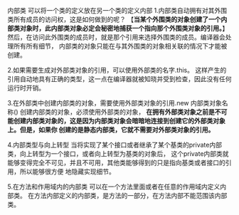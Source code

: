 内部类
    可以将一个类的定义放在另一个类的定义内部
 1.内部类自动拥有对其外围类所有成员的访问权，这是如何做到的呢？
    【**当某个外围类的对象创建了一个内部类对象时，此内部类对象必定会秘密地捕获一个指向那个外围类对象的引用。**】
    然后，在访问此外围类的成员时，就是那个引用来选择外围类的成员。编译器会处理所有所有细节，
    内部类的对象只能在与其外围类的对象相关联的情况下才能被创建。


 2.如果需要生成对外部类对象的引用，可以使用外部类的名字.this。
    这样产生的引用自动地具有正确的类型，这一点在编译器就被知晓并受到检查，因此没有任何运行时开销。

 3.在外部类中创建内部类的对象，需要使用外部类对象的引用.new 内部类对象名称()
   创建内部类的对象，必须使用外部类的对象，
   **在拥有外部类对象之前是不可能创建内部类对象的，这是因为内部类对象会暗暗地连接到创建它的外部类对象上。但是，如果你
   创建的是静态内部类，它就不需要对外部类对象的引用。**

 4.内部类型与向上转型
    当将实现了某个接口或者继承了某个基类的private内部类，向上转型为一个接口，或者向上转型为基类的对象后，
    这个private内部类就能够变得完全不可见，并且不可用，其他类能够得到的只是指向基类或者接口的引用，所以能够很方便
    地隐藏实现细节。

 5.在方法和作用域内的内部类
    可以在一个方法里面或者在任意的作用域内定义内部类。
    在方法内部定义的内部类，是方法的一部分，在方法内部不能范围该内部类。


